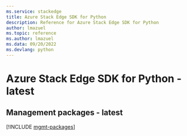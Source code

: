 ```yaml
---
ms.service: stackedge
title: Azure Stack Edge SDK for Python
description: Reference for Azure Stack Edge SDK for Python
author: lmazuel
ms.topic: reference
ms.author: lmazuel
ms.data: 09/20/2022
ms.devlang: python
---
```

# Azure Stack Edge SDK for Python - latest

## Management packages - latest
[!INCLUDE [mgmt-packages](stack-edge-mgmt-index.md)]